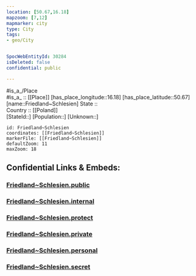 ```yaml
---
location: [50.67,16.18] 
mapzoom: [7,12] 
mapmarker: city 
type: City
tags:
- geo/City


SpocWebEntityId: 30284
isDeleted: false
confidential: public

---
```

#is_a_/Place  
#is_a_ :: [[Place]] 
[has_place_longitude::16.18] 
[has_place_latitude::50.67] 
[name::Friedland~Schlesien] 
State ::  
Country :: [[Poland]]  
[StateId::] 
[Population::] 
[Unknown::] 


```leaflet
id: Friedland~Schlesien
coordinates: [[Friedland~Schlesien]] 
markerFile: [[Friedland~Schlesien]] 
defaultZoom: 11 
maxZoom: 18
```


## Confidential Links & Embeds: 

### [Friedland~Schlesien.public](/_public/\Earth\Continent\Europe\Europe~East\Poland\Provinces~Poland\Lower_Silesian\CityFriedland~Schlesien.public.md) 

### [Friedland~Schlesien.internal](/_internal/\Earth\Continent\Europe\Europe~East\Poland\Provinces~Poland\Lower_Silesian\CityFriedland~Schlesien.internal.md) 

### [Friedland~Schlesien.protect](/_protect/\Earth\Continent\Europe\Europe~East\Poland\Provinces~Poland\Lower_Silesian\CityFriedland~Schlesien.protect.md) 

### [Friedland~Schlesien.private](/_private/\Earth\Continent\Europe\Europe~East\Poland\Provinces~Poland\Lower_Silesian\CityFriedland~Schlesien.private.md) 

### [Friedland~Schlesien.personal](/_personal/\Earth\Continent\Europe\Europe~East\Poland\Provinces~Poland\Lower_Silesian\CityFriedland~Schlesien.personal.md) 

### [Friedland~Schlesien.secret](/_secret/\Earth\Continent\Europe\Europe~East\Poland\Provinces~Poland\Lower_Silesian\CityFriedland~Schlesien.secret.md)

